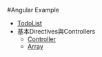 #Angular Example
- [TodoList](todolist)
- 基本Directives與Controllers
	- [Controller](basics-directives-and-controllers)
	- [Array](array)